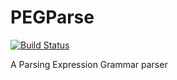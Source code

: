 # PEGParse

[![Build Status](https://travis-ci.org/justinnhli/pegparse.svg?branch=master)](https://travis-ci.org/justinnhli/pegparse)

A Parsing Expression Grammar parser 
